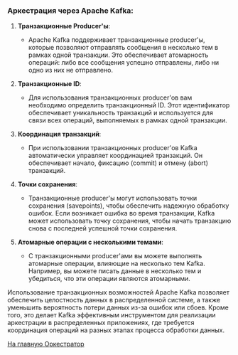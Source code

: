 ### Аркестрация через Apache Kafka:

1. **Транзакционные Producer'ы**:
    - Apache Kafka поддерживает транзакционные producer'ы, которые позволяют отправлять сообщения в несколько тем в рамках одной транзакции. Это обеспечивает атомарность операций: либо все сообщения успешно отправлены, либо ни одно из них не отправлено.

2. **Транзакционные ID**:
    - Для использования транзакционных producer'ов вам необходимо определить транзакционный ID. Этот идентификатор обеспечивает уникальность транзакций и используется для связи всех операций, выполняемых в рамках одной транзакции.

3. **Координация транзакций**:
    - При использовании транзакционных producer'ов Kafka автоматически управляет координацией транзакций. Он обеспечивает начало, фиксацию (commit) и отмену (abort) транзакций.

4. **Точки сохранения**:
    - Транзакционные producer'ы могут использовать точки сохранения (savepoints), чтобы обеспечить надежную обработку ошибок. Если возникает ошибка во время транзакции, Kafka может использовать точку сохранения, чтобы начать транзакцию снова с последней успешной точки сохранения.

5. **Атомарные операции с несколькими темами**:
    - С транзакционными producer'ами вы можете выполнять атомарные операции, влияющие на несколько тем Kafka. Например, вы можете писать данные в несколько тем и убедиться, что эти операции являются атомарными.

Использование транзакционных возможностей Apache Kafka позволяет обеспечить целостность данных в распределенной системе, а также уменьшить вероятность потери данных из-за ошибок или сбоев. Кроме того, это делает Kafka эффективным инструментом для реализации аркестрации в распределенных приложениях, где требуется координация операций на разных этапах процесса обработки данных.

[На главную Оркестратор](main.md)
